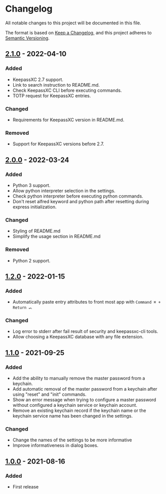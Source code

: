 # Changelog

All notable changes to this project will be documented in this file.

The format is based on [Keep a Changelog](https://keepachangelog.com/en/1.0.0/),
and this project adheres to [Semantic Versioning](https://semver.org/spec/v2.0.0.html).

## [2.1.0] - 2022-04-10

### Added

- KeepassXC 2.7 support.
- Link to search instruction to README.md.
- Check KeepassXC CLI before executing commands.
- TOTP request for KeepassXC entries.

### Changed

- Requirements for KeepassXC version in README.md.

### Removed

- Support for KeepassXC versions before 2.7.

## [2.0.0] - 2022-03-24

### Added

- Python 3 support.
- Allow python interpreter selection in the settings.
- Check python interpreter before executing python commands.
- Don't reset alfred keyword and python path after resetting during express initialization.

### Changed

- Styling of README.md
- Simplify the usage section in README.md

### Removed

- Python 2 support.

## [1.2.0] - 2022-01-15

### Added

- Automatically paste entry attributes to front most app with `Command ⌘ + Return ↵`.

### Changed

- Log error to stderr after fail result of security and keepassxc-cli tools.
- Allow choosing a KeepassXC database with any file extension.

## [1.1.0] - 2021-09-25

### Added 

- Add the ability to manually remove the master password from a keychain.
- Add automatic removal of the master password from a keychain 
  after using "reset" and "init" commands.
- Show an error message when trying to configure a master password 
  without configured a keychain service or keychain account. 
- Remove an existing keychain record if the keychain name or the keychain 
  service name has been changed in the settings.

### Changed

- Change the names of the settings to be more informative
- Improve informativeness in dialog boxes.

## [1.0.0] - 2021-08-16

### Added

- First release

[2.1.0]: https://github.com/lxbrvr/alfred-keepassxc-workflow/compare/2.0.0...2.1.0
[2.0.0]: https://github.com/lxbrvr/alfred-keepassxc-workflow/compare/1.2.0...2.0.0
[1.2.0]: https://github.com/lxbrvr/alfred-keepassxc-workflow/compare/1.1.0...1.2.0
[1.1.0]: https://github.com/lxbrvr/alfred-keepassxc-workflow/compare/1.0.0...1.1.0
[1.0.0]: https://github.com/lxbrvr/alfred-keepassxc-workflow/releases/tag/1.0.0